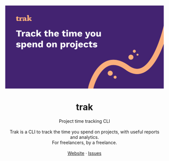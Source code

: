<p align="center">
  <a href="https://github.com/lcfd/trak">
    <img src="./assets/banner.png" alt="Trak">
  </a>

  <h1 align="center">trak</h1>

  <p align="center">
    Project time tracking CLI
    <br />
    <br />
    Trak is a CLI to track the time you spend on projects, with useful reports and analytics.
    <br />
    For freelancers, by a freelance.
    <br />
    <br />
    <a href="https://usetrak.com">Website</a>
    ·
    <a href="https://github.com/lcfd/trak/issues">Issues</a>
  </p>
</p>